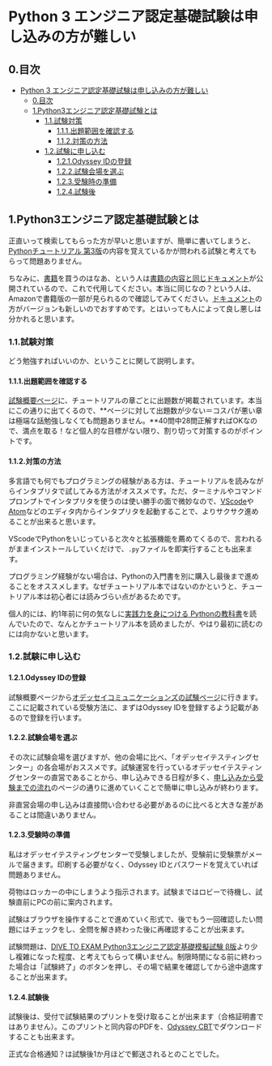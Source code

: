 # Python 3 エンジニア認定基礎試験は申し込みの方が難しい

## 0.目次

<!-- TOC -->

- [Python 3 エンジニア認定基礎試験は申し込みの方が難しい](#python-3)
    - [0.目次](#0)
    - [1.Python3エンジニア認定基礎試験とは](#1python3)
        - [1.1.試験対策](#11)
            - [1.1.1.出題範囲を確認する](#111)
            - [1.1.2.対策の方法](#112)
        - [1.2.試験に申し込む](#12)
            - [1.2.1.Odyssey IDの登録](#121odyssey-id)
            - [1.2.2.試験会場を選ぶ](#122)
            - [1.2.3.受験時の準備](#123)
            - [1.2.4.試験後](#124)

<!-- /TOC -->

## 1.Python3エンジニア認定基礎試験とは

正直いって検索してもらった方が早いと思いますが、簡単に書いてしまうと、[Pythonチュートリアル 第3版](https://www.amazon.co.jp/Python%E3%83%81%E3%83%A5%E3%83%BC%E3%83%88%E3%83%AA%E3%82%A2%E3%83%AB-%E7%AC%AC3%E7%89%88-Guido-van-Rossum/dp/4873117534/ref=sr_1_1?ie=UTF8&qid=1525954276&sr=8-1&keywords=python%E3%83%81%E3%83%A5%E3%83%BC%E3%83%88%E3%83%AA%E3%82%A2%E3%83%AB)の内容を覚えているかが問われる試験と考えてもらって問題ありません。

ちなみに、[書籍](https://www.amazon.co.jp/Python%E3%83%81%E3%83%A5%E3%83%BC%E3%83%88%E3%83%AA%E3%82%A2%E3%83%AB-%E7%AC%AC3%E7%89%88-Guido-van-Rossum/dp/4873117534/ref=sr_1_1?ie=UTF8&qid=1525954276&sr=8-1&keywords=python%E3%83%81%E3%83%A5%E3%83%BC%E3%83%88%E3%83%AA%E3%82%A2%E3%83%AB)を買うのはなあ、という人は[書籍の内容と同じドキュメント](https://docs.python.jp/3/tutorial/)が公開されているので、これで代用してください。本当に同じなの？という人は、Amazonで書籍版の一部が見られるので確認してみてください。[ドキュメント](https://docs.python.jp/3/tutorial/)の方がバージョンも新しいのでおすすめです。とはいっても人によって良し悪しは分かれると思います。

### 1.1.試験対策

どう勉強すればいいのか、ということに関して説明します。

#### 1.1.1.出題範囲を確認する

[試験概要ページ](https://www.pythonic-exam.com/exam/basic)に、チュートリアルの章ごとに出題数が掲載されています。本当にこの通りに出てくるので、**ページに対して出題数が少ない＝コスパが悪い章は極端な話勉強しなくても問題ありません。**40問中28問正解すればOKなので、満点を取る！など個人的な目標がない限り、割り切って対策するのがポイントです。

#### 1.1.2.対策の方法

多言語でも何でもプログラミングの経験がある方は、チュートリアルを読みながらインタプリタで試してみる方法がオススメです。ただ、ターミナルやコマンドプロンプトでインタプリタを使うのは使い勝手の面で微妙なので、[VScode](https://code.visualstudio.com/)や[Atom](https://atom.io/)などのエディタ内からインタプリタを起動することで、よりサクサク進めることが出来ると思います。

VScodeでPythonをいじっていると次々と拡張機能を薦めてくるので、言われるがままインストールしていくだけで、`.py`ファイルを即実行することも出来ます。

プログラミング経験がない場合は、Pythonの入門書を別に購入し最後まで進めることをオススメします。なぜチュートリアル本ではないのかというと、チュートリアル本は初心者には読みづらい点があるためです。

個人的には、約1年前に何の気なしに[実践力を身につける Pythonの教科書](https://www.amazon.co.jp/%E5%AE%9F%E8%B7%B5%E5%8A%9B%E3%82%92%E8%BA%AB%E3%81%AB%E3%81%A4%E3%81%91%E3%82%8B-Python%E3%81%AE%E6%95%99%E7%A7%91%E6%9B%B8-%E3%82%AF%E3%82%B8%E3%83%A9%E9%A3%9B%E8%A1%8C%E6%9C%BA/dp/4839960240/ref=sr_1_1?ie=UTF8&qid=1525953962&sr=8-1&keywords=python%E3%81%AE%E6%95%99%E7%A7%91%E6%9B%B8)を読んでいたので、なんとかチュートリアル本を読めましたが、やはり最初に読むのには向かないと思います。

### 1.2.試験に申し込む

#### 1.2.1.Odyssey IDの登録

試験概要ページから[オデッセイコミュニケーションズの試験ページ](http://cbt.odyssey-com.co.jp/pythonic-exam.html)に行きます。ここに記載されている受験方法に、まずはOdyssey IDを登録するよう記載があるので登録を行います。

#### 1.2.2.試験会場を選ぶ

その次に試験会場を選びますが、他の会場に比べ、「オデッセイテスティングセンター」の各会場がおススメです。試験運営を行っているオデッセイテスティングセンターの直営であることから、申し込みできる日程が多く、[申し込みから受験までの流れ](http://otc.odyssey-com.co.jp/process2.html)のページの通りに進めていくことで簡単に申し込みが終わります。

非直営会場の申し込みは直接問い合わせる必要があるのに比べると大きな差があることは間違いありません。

#### 1.2.3.受験時の準備

私はオデッセイテスティングセンターで受験しましたが、受験前に受験票がメールで届きます。印刷する必要がなく、Odyssey IDとパスワードを覚えていれば問題ありません。

荷物はロッカーの中にしまうよう指示されます。試験まではロビーで待機し、試験直前にPCの前に案内されます。

試験はブラウザを操作することで進めていく形式で、後でもう一回確認したい問題にはチェックをし、全問を解き終わった後に再確認することが出来ます。

試験問題は、[DIVE TO EXAM Python3エンジニア認定基礎模擬試験 β版](https://diver.diveintocode.jp/exam)より少し複雑になった程度、と考えてもらって構いません。制限時間になる前に終わった場合は「試験終了」のボタンを押し、その場で結果を確認してから途中退席することが出来ます。

#### 1.2.4.試験後

試験後は、受付で試験結果のプリントを受け取ることが出来ます（合格証明書ではありません）。このプリントと同内容のPDFを、[Odyssey CBT](http://cbt.odyssey-com.co.jp/)でダウンロードすることも出来ます。

正式な合格通知？は試験後1か月ほどで郵送されるとのことでした。